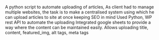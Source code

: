 A python script to automate uploading of articles, As client had to manage multiple websites, the task is to make a centralised system using which he can upload articles to site at once keeping SEO in mind
Used Python, WP rest API to automate the uploading
Integrated google sheets to provide a way where the content can be maintained easily.
Allows uploading title, content, featured_img, alt tags, meta tags
